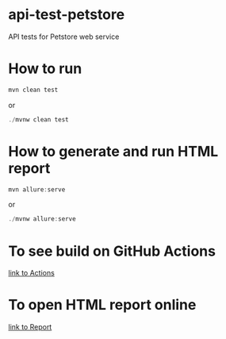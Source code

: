 # api-test-petstore
API tests for Petstore web service


# How to run
```java
mvn clean test
```

or 

```java
./mvnw clean test
```

# How to generate and run HTML report

```java
mvn allure:serve 
```
or 

```java
./mvnw allure:serve 
```

# To see build on GitHub Actions

[link to Actions](https://github.com/andrii-lemdianov/api-test-swagger/runs/)

# To open HTML report online

[link to Report](https://andrii-lemdianov.github.io/api-test-swagger/)



 
